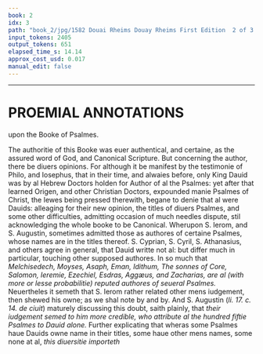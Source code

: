 ```yaml
---
book: 2
idx: 3
path: "book_2/jpg/1582 Douai Rheims Douay Rheims First Edition  2 of 3 1610 Old Testament.pdf-3.jpg"
input_tokens: 2405
output_tokens: 651
elapsed_time_s: 14.14
approx_cost_usd: 0.017
manual_edit: false
---
```

---

# PROEMIAL ANNOTATIONS
upon the Booke of Psalmes.

The authoritie of this Booke was euer authentical, and certaine, as the assured word of God, and Canonical Scripture. But concerning the author, there be diuers opinions. For although it be manifest by the testimonie of Philo, and Iosephus, that in their time, and alwaies before, only King Dauid was by al Hebrew Doctors holden for Author of al the Psalmes: yet after that learned Origen, and other Christian Doctors, expounded manie Psalmes of Christ, the Iewes being pressed therewith, begane to denie that al were Dauids: alleaging for their new opinion, the titles of diuers Psalmes, and some other difficulties, admitting occasion of much needles dispute, stil acknowledging the whole booke to be Canonical. Wherupon S. Ierom, and S. Augustin, sometimes admitted those as authores of certaine Psalmes, whose names are in the titles thereof. S. Cyprian, S. Cyril, S. Athanasius, and others agree in general, that Dauid writte not al: but differ much in particular, touching other supposed authores. In so much that *Melchisedech, Moyses, Asaph, Eman, Idithum, The sonnes of Core, Salomon, Ieremie, Ezechiel, Esdras, Aggæus, and Zacharias, are al (with more or lesse probabilitie) reputed authores of seueral Psalmes.* Neuertheles it semeth that S. Ierom rather related other mens iudgement, then shewed his owne; as we shal note by and by. And S. Augustin (*li. 17. c. 14. de ciuit*) maturely discussing this doubt, saith plainly, that *their iudgement semed to him more credible, who attribute al the hundred fiftie Psalmes to Dauid alone.* Further explicating that wheras some Psalmes haue Dauids owne name in their titles, some haue other mens names, some none at al, *this diuersitie importeth*

[^1]: This booke vndoubtedly is canonical Scripture.

[^2]: Late Hebrew Doctors and some Catholiques hold diuers authores of sundry Psalmes.

[^3]: *Præfat. in Psal. E-pist. 134. 139.*

[^4]: It is much more probable that Dauid was author of al.

[^5]: Proued by S. Augustin, S. Chrysostom, and greatest part of Doctors.